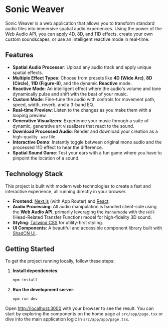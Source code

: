 # Sonic Weaver

Sonic Weaver is a web application that allows you to transform standard audio files into immersive spatial audio experiences. Using the power of the Web Audio API, you can apply 4D, 8D, and 11D effects, create your own custom soundscapes, or use an intelligent reactive mode in real-time.

## Features

*   **Spatial Audio Processor**: Upload any audio track and apply unique spatial effects.
*   **Multiple Effect Types**: Choose from presets like **4D (Wide Arc)**, **8D (Circle)**, **11D (Figure-8)**, and the dynamic **Reactive** mode.
*   **Reactive Mode**: An intelligent effect where the audio's volume and tone dynamically pulse and shift with the beat of your music.
*   **Custom Mode**: Fine-tune the audio with controls for movement path, speed, width, reverb, and a 3-band EQ.
*   **Real-time Preview**: Listen to the changes as you make them with a looping preview.
*   **Generative Visualizers**: Experience your music through a suite of dynamic, generative art visualizers that react to the sound.
*   **Download Processed Audio**: Render and download your creation as a high-quality `.wav` file.
*   **Interactive Demo**: Instantly toggle between original mono audio and the processed 11D effect to hear the difference.
*   **Spatial Sound Game**: Test your ears with a fun game where you have to pinpoint the location of a sound.

## Technology Stack

This project is built with modern web technologies to create a fast and interactive experience, all running directly in your browser.

*   **Frontend**: [Next.js](https://nextjs.org/) (with App Router) and [React](https://react.dev/).
*   **Audio Processing**: All audio manipulation is handled client-side using the **Web Audio API**, primarily leveraging the `PannerNode` with the `HRTF` (Head-Related Transfer Function) model for high-fidelity 3D sound.
*   **Styling**: [Tailwind CSS](https://tailwindcss.com/) for utility-first styling.
*   **UI Components**: A beautiful and accessible component library built with [ShadCN UI](https://ui.shadcn.com/).

## Getting Started

To get the project running locally, follow these steps:

1.  **Install dependencies**:
    ```bash
    npm install
    ```

2.  **Run the development server**:
    ```bash
    npm run dev
    ```

Open [http://localhost:3000](http://localhost:3000) with your browser to see the result. You can start by exploring the components on the home page at `src/app/page.tsx` or dive into the main application logic in `src/app/app/page.tsx`.

